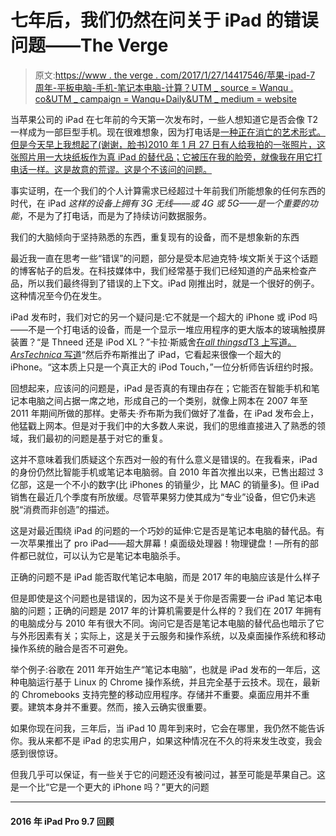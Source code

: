 # 七年后，我们仍然在问关于 iPad 的错误问题——The Verge

> 原文:[https://www . the verge . com/2017/1/27/14417546/苹果-ipad-7 周年-平板电脑-手机-笔记本电脑-计算？UTM _ source = Wanqu . co&UTM _ campaign = Wanqu+Daily&UTM _ medium = website](https://www.theverge.com/2017/1/27/14417546/apple-ipad-7-year-anniversary-tablet-vs-phone-laptop-computing?utm_source=wanqu.co&utm_campaign=Wanqu+Daily&utm_medium=website)

当苹果公司的 iPad 在七年前的今天第一次发布时，一些人想知道它是否会像 T2 一样成为一部巨型手机。现在很难想象，因为打电话是[一种正在消亡的艺术形式。但是今天早上我想起了(谢谢，脸书)2010 年 1 月 27 日有人给我拍的一张照片，这张照片用一大块纸板作为真 iPad 的替代品；它被压在我的脸旁，就像我在用它打电话一样。这是故意的荒谬。这是个不该问的问题。](http://www.gallup.com/poll/179288/new-era-communication-americans.aspx)

事实证明，在一个我们的个人计算需求已经超过十年前我们所能想象的任何东西的时代，在 iPad *这样的设备上拥有 3G 无线——或 4G 或 5G——是一个重要的功能*，不是为了打电话，而是为了持续访问数据服务。

我们的大脑倾向于坚持熟悉的东西，重复现有的设备，而不是想象新的东西

最近我一直在思考一些“错误”的问题，部分是受本尼迪克特·埃文斯关于这个话题的博客帖子的启发。在科技媒体中，我们经常基于我们已经知道的产品来检查产品，所以我们最终得到了错误的上下文。iPad 刚推出时，就是一个很好的例子。这种情况至今仍在发生。

iPad 发布时，我们对它的另一个疑问是:它不就是一个超大的 iPhone 或 iPod 吗——不是一个打电话的设备，而是一个显示一堆应用程序的更大版本的玻璃触摸屏装置？“是 Thneed 还是 iPod XL？”卡拉·斯威舍[在*all thingsd*T3 上写道。](http://allthingsd.com/20100128/scenes-from-the-apple-ipad-day-is-it-a-thneed-or-an-ipod-xl/) [*ArsTechnica* 写道](https://arstechnica.com/apple/2010/01/apple-announces-ipad-attempts-to-change-the-world/)“然后乔布斯推出了 iPad，它看起来很像一个超大的 iPhone。“这本质上只是一个真正大的 iPod Touch，”一位分析师告诉纽约时报。

回想起来，应该问的问题是，iPad 是否真的有理由存在；它能否在智能手机和笔记本电脑之间占据一席之地，形成自己的一个类别，就像上网本在 2007 年至 2011 年期间所做的那样。史蒂夫·乔布斯为我们做好了准备，在 iPad 发布会上，他猛戳上网本。但是对于我们中的大多数人来说，我们的思维直接进入了熟悉的领域，我们最初的问题是基于对它的重复。

这并不意味着我们质疑这个东西对一般的有什么意义是错误的。在我看来，iPad 的身份仍然比智能手机或笔记本电脑弱。自 2010 年首次推出以来，已售出超过 3 亿部，这是一个不小的数字(比 iPhones 的销量少，比 MAC 的销量多)。但 iPad 销售在最近几个季度有所放缓。尽管苹果努力使其成为“专业”设备，但它仍未逃脱“消费而非创造”的描述。

这是对最近围绕 iPad 的问题的一个巧妙的延伸:它是否是笔记本电脑的替代品。有一次苹果推出了 pro iPad——超大屏幕！桌面级处理器！物理键盘！—所有的部件都已就位，可以认为它是笔记本电脑杀手。

正确的问题不是 iPad 能否取代笔记本电脑，而是 2017 年的电脑应该是什么样子

但是即使是这个问题也是错误的，因为这不是关于你是否需要一台 iPad 笔记本电脑的问题；正确的问题是 2017 年的计算机需要是什么样的？我们在 2017 年拥有的电脑成分与 2010 年有很大不同。询问它是否是笔记本电脑的替代品也暗示了它与外形因素有关；实际上，这是关于云服务和操作系统，以及桌面操作系统和移动操作系统的融合是否不可避免。

举个例子:谷歌在 2011 年开始生产“笔记本电脑”，也就是 iPad 发布的一年后，这种电脑运行基于 Linux 的 Chrome 操作系统，并且完全基于云技术。现在，最新的 Chromebooks 支持完整的移动应用程序。存储并不重要。桌面应用并不重要。建筑本身并不重要。然而，接入云确实很重要。

如果你现在问我，三年后，当 iPad 10 周年到来时，它会在哪里，我仍然不能告诉你。我从来都不是 iPad 的忠实用户，如果这种情况在不久的将来发生改变，我会感到很惊讶。

但我几乎可以保证，有一些关于它的问题还没有被问过，甚至可能是苹果自己。这是一个比“它是一个更大的 iPhone 吗？”更大的问题

* * *

#### 2016 年 iPad Pro 9.7 回顾